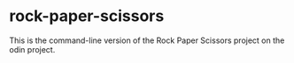 # rock-paper-scissors

This is the command-line version of the Rock Paper Scissors project on the odin project.
